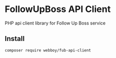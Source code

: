 # FollowUpBoss API Client
PHP api client library for Follow Up Boss service

## Install
`composer require webboy/fub-api-client`